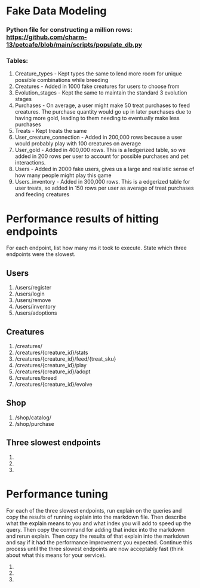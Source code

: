 # Fake Data Modeling
### Python file for constructing a million rows: https://github.com/charm-13/petcafe/blob/main/scripts/populate_db.py
### Tables:
1. Creature_types - Kept types the same to lend more room for unique possible combinations while breeding
2. Creatures - Added in 1000 fake creatures for users to choose from
3. Evolution_stages - Kept the same to maintain the standard 3 evolution stages
4. Purchases - On average, a user might make 50 treat purchases to feed creatures. The purchase quantity would go up in later purchases due to having more gold, leading to them needing to eventually make less purchases
5. Treats - Kept treats the same
6. User_creature_connection - Added in 200,000 rows because a user would probably play with 100 creatures on average
7. User_gold - Added in 400,000 rows. This is a ledgerized table, so we added in 200 rows per user to account for possible purchases and pet interactions.
8. Users - Added in 2000 fake users, gives us a large and realistic sense of how many people might play this game
9. Users_inventory - Added in 300,000 rows. This is a edgerized table for user treats, so added in 150 rows per user as average of treat purchases and feeding creatures

# Performance results of hitting endpoints
For each endpoint, list how many ms it took to execute. State which three endpoints were the slowest.

## Users
1. /users/register
2. /users/login
3. /users/remove
4. /users/inventory
5. /users/adoptions

## Creatures
1. /creatures/
2. /creatures/{creature_id}/stats
3. /creatures/{creature_id}/feed/{treat_sku}
4. /creatures/{creature_id}/play
5. /creatures/{creature_id}/adopt
6. /creatures/breed
7. /creatures/{creature_id}/evolve

## Shop
1. /shop/catalog/
2. /shop/purchase

## Three slowest endpoints
1.
2.
3.

# Performance tuning
For each of the three slowest endpoints, run explain on the queries and copy the results of running explain into the markdown file. Then describe what the explain means to you and what index you will add to speed up the query. Then copy the command for adding that index into the markdown and rerun explain. Then copy the results of that explain into the markdown and say if it had the performance improvement you expected. Continue this process until the three slowest endpoints are now acceptably fast (think about what this means for your service).

1.
2.
3.